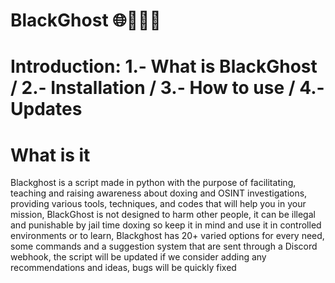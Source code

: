 # BlackGhost 🌐👻🕵️‍♂️
# Introduction: 1.- What is BlackGhost / 2.- Installation / 3.- How to use / 4.- Updates

# What is it
Blackghost is a script made in python with the purpose of facilitating, teaching and raising awareness about doxing and OSINT investigations, providing various tools, techniques, and codes that will help you in your mission, BlackGhost is not designed to harm other people, it can be illegal and punishable by jail time doxing so keep it in mind and use it in controlled environments or to learn, Blackghost has 20+ varied options for every need, some commands and a suggestion system that are sent through a Discord webhook, the script will be updated if we consider adding any recommendations and ideas, bugs will be quickly fixed
